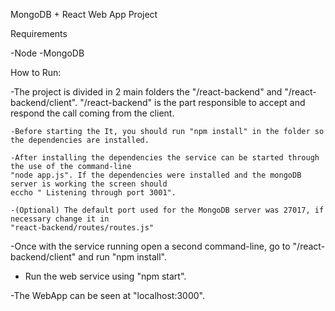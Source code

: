 MongoDB + React Web App Project

Requirements

-Node 
-MongoDB


How to Run:

-The project is divided in 2 main folders the "/react-backend" and "/react-backend/client".
 "/react-backend" is the part responsible to accept and respond the call coming from the client. 
 
	-Before starting the It, you should run "npm install" in the folder so the dependencies are installed.
	
	-After installing the dependencies the service can be started through the use of the command-line
	"node app.js". If the dependencies were installed and the mongoDB server is working the screen should 
	eccho " Listening through port 3001".
	
	-(Optional) The default port used for the MongoDB server was 27017, if necessary change it in 
	"react-backend/routes/routes.js"
	
-Once with the service running open a second command-line, go to "/react-backend/client" and run 
"npm install".

- Run the web service using "npm start".

-The WebApp can be seen at "localhost:3000".

